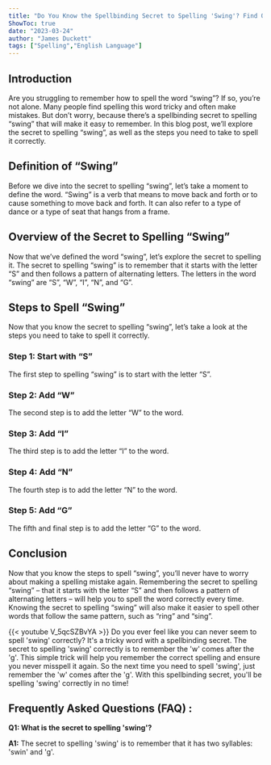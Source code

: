 ```yaml
---
title: "Do You Know the Spellbinding Secret to Spelling 'Swing'? Find Out Now!"
ShowToc: true 
date: "2023-03-24"
author: "James Duckett" 
tags: ["Spelling","English Language"]
---
```

## Introduction

Are you struggling to remember how to spell the word “swing”? If so, you’re not alone. Many people find spelling this word tricky and often make mistakes. But don’t worry, because there’s a spellbinding secret to spelling “swing” that will make it easy to remember. In this blog post, we’ll explore the secret to spelling “swing”, as well as the steps you need to take to spell it correctly. 

## Definition of “Swing”

Before we dive into the secret to spelling “swing”, let’s take a moment to define the word. “Swing” is a verb that means to move back and forth or to cause something to move back and forth. It can also refer to a type of dance or a type of seat that hangs from a frame. 

## Overview of the Secret to Spelling “Swing”

Now that we’ve defined the word “swing”, let’s explore the secret to spelling it. The secret to spelling “swing” is to remember that it starts with the letter “S” and then follows a pattern of alternating letters. The letters in the word “swing” are “S”, “W”, “I”, “N”, and “G”. 

## Steps to Spell “Swing”

Now that you know the secret to spelling “swing”, let’s take a look at the steps you need to take to spell it correctly. 

### Step 1: Start with “S”

The first step to spelling “swing” is to start with the letter “S”. 

### Step 2: Add “W”

The second step is to add the letter “W” to the word. 

### Step 3: Add “I”

The third step is to add the letter “I” to the word. 

### Step 4: Add “N”

The fourth step is to add the letter “N” to the word. 

### Step 5: Add “G”

The fifth and final step is to add the letter “G” to the word. 

## Conclusion

Now that you know the steps to spell “swing”, you’ll never have to worry about making a spelling mistake again. Remembering the secret to spelling “swing” – that it starts with the letter “S” and then follows a pattern of alternating letters – will help you to spell the word correctly every time. Knowing the secret to spelling “swing” will also make it easier to spell other words that follow the same pattern, such as “ring” and “sing”.

{{< youtube V_5qcSZBvYA >}} 
Do you ever feel like you can never seem to spell 'swing' correctly? It's a tricky word with a spellbinding secret. The secret to spelling 'swing' correctly is to remember the 'w' comes after the 'g'. This simple trick will help you remember the correct spelling and ensure you never misspell it again. So the next time you need to spell 'swing', just remember the 'w' comes after the 'g'. With this spellbinding secret, you'll be spelling 'swing' correctly in no time!

## Frequently Asked Questions (FAQ) :
**Q1: What is the secret to spelling 'swing'?**

**A1:** The secret to spelling 'swing' is to remember that it has two syllables: 'swin' and 'g'.





